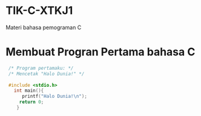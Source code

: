 # TIK-C-XTKJ1
Materi bahasa pemograman C

# Membuat Progran Pertama bahasa C
  ```c
   /* Program pertamaku: */
   /* Mencetak "Halo Dunia!" */
   
   #include <stdio.h>
     int main(){
        printf("Halo Dunia!\n");
       return 0;
      }
